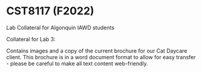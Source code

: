# CST8117 (F2022)
Lab Collateral for Algonquin IAWD students

Collateral for Lab 3:

Contains images and a copy of the current brochure for 
our Cat Daycare client. This brochure is in a word document
format to allow for easy transfer - please be careful to make
all text content web-friendly.

